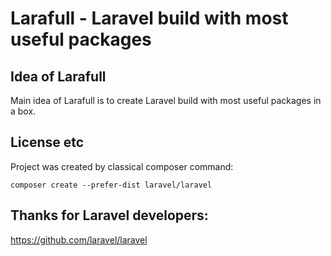 <h1>Larafull - Laravel build with most useful packages</h1>

## Idea of Larafull

Main idea of Larafull is to create Laravel build with most useful packages in a box.

## License etc

Project was created by classical composer command:

```
composer create --prefer-dist laravel/laravel
```

## Thanks for Laravel developers:

https://github.com/laravel/laravel
